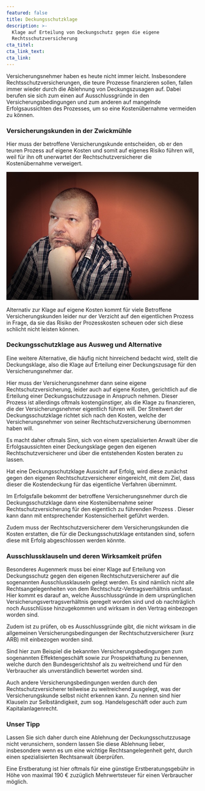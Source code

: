 ```yaml
---
featured: false
title: Deckungsschutzklage
description: >-
  Klage auf Erteilung von Deckungschutz gegen die eigene
  Rechtsschutzversicherung
cta_titel:
cta_link_text:
cta_link:
---
```


Versicherungsnehmer haben es heute nicht immer leicht. Insbesondere Rechtsschutzversicherungen, die teure Prozesse finanzieren sollen, fallen immer wieder durch die Ablehnung von Deckungszusagen auf. Dabei berufen sie sich zum einen auf Ausschlussgr&uuml;nde in den Versicherungsbedingungen und zum anderen auf mangelnde Erfolgsaussichten des Prozesses, um so eine Kosten&uuml;bernahme vermeiden zu k&ouml;nnen.&nbsp;

### Versicherungskunden in der Zwickm&uuml;hle

Hier muss der betroffene Versicherungskunde entscheiden, ob er den teuren Prozess auf eigene Kosten und somit auf eigenes Risiko f&uuml;hren will, weil f&uuml;r ihn oft unerwartet der Rechtschutzversicherer die Kosten&uuml;bernahme verweigert.&nbsp;

![](/uploads/thinking-277071-640.jpg)

Alternativ zur Klage auf eigene Kosten kommt f&uuml;r viele Betroffene Versicherungskunden leider nur der Verzicht auf den eigentlichen Prozess in Frage, da sie das Risiko der Prozesskosten scheuen oder sich diese schlicht nicht leisten k&ouml;nnen.&nbsp;

### Deckungsschutzklage aus Ausweg und Alternative

Eine weitere Alternative, die h&auml;ufig nicht hinreichend bedacht wird, stellt die Deckungsklage, also die Klage auf Erteilung einer Deckungszusage f&uuml;r den Versicherungsnehmer dar.&nbsp;

Hier muss der Versicherungsnehmer dann seine eigene Rechtschutzversicherung, leider auch auf eigene Kosten, gerichtlich auf die Erteilung einer Deckungsschutzzusage in Anspruch nehmen. Dieser Prozess ist allerdings oftmals kosteng&uuml;nstiger, als die Klage zu finanzieren, die der Versicherungsnehmer eigentlich f&uuml;hren will. Der Streitwert der Deckungsschutzklage richtet sich nach den Kosten, welche der Versicherungsnehmer von seiner Rechtschutzversicherung &uuml;bernommen haben will.&nbsp;

Es macht daher oftmals Sinn, sich von einem spezialisierten Anwalt &uuml;ber die Erfolgsaussichten einer Deckungsklage gegen den eigenen Rechtschutzversicherer und &uuml;ber die entstehenden Kosten beraten zu lassen.&nbsp;

Hat eine Deckungsschutzklage Aussicht auf Erfolg, wird diese zun&auml;chst gegen den eigenen Rechtschutzversicherer eingereicht, mit dem Ziel, dass dieser die Kostendeckung f&uuml;r das eigentliche Verfahren &uuml;bernimmt.&nbsp;

Im Erfolgsfalle bekommt der betroffene Versicherungsnehmer durch die Deckungsschutzklage dann eine Kosten&uuml;bernahme seiner Rechtschutzversicherung f&uuml;r den eigentlich zu f&uuml;hrenden Prozess . Dieser kann dann mit entsprechender Kostensicherheit gef&uuml;hrt werden.&nbsp;

Zudem muss der Rechtschutzversicherer dem Versicherungskunden die Kosten erstatten, die f&uuml;r die Deckungsschutzklage entstanden sind, sofern diese mit Erfolg abgeschlossen werden k&ouml;nnte.

### Ausschlussklauseln und deren Wirksamkeit pr&uuml;fen

Besonderes Augenmerk muss bei einer Klage auf Erteilung von Deckungsschutz gegen den eigenen Rechtschutzversicherer auf die sogenannten Ausschlussklauseln gelegt werden. Es sind n&auml;mlich nicht alle Rechtsangelegenheiten von dem Rechtschutz-Vertragsverh&auml;ltnis umfasst. Hier kommt es darauf an, welche Ausschlussgr&uuml;nde in dem urspr&uuml;nglichen Versicherungsvertragsverh&auml;ltnis geregelt worden sind und ob nachtr&auml;glich noch Ausschl&uuml;sse hinzugekommen und wirksam in den Vertrag einbezogen worden sind.

Zudem ist zu pr&uuml;fen, ob es Ausschlussgr&uuml;nde gibt, die nicht wirksam in die allgemeinen Versicherungsbedingungen der Rechtschutzversicherer (kurz ARB) mit einbezogen worden sind.&nbsp;

Sind hier zum Beispiel die bekannten Versicherungsbedingungen zum sogenannten Effektengesch&auml;ft sowie zur Prospekthaftung zu benennen, welche durch den Bundesgerichtshof als zu weitreichend und f&uuml;r den Verbraucher als unverst&auml;ndlich bewertet worden sind.&nbsp;

Auch andere Versicherungsbedingungen werden durch den Rechtschutzversicherer teilweise zu weitreichend ausgelegt, was der Versicherungskunde selbst nicht erkennen kann. Zu nennen sind hier Klauseln zur Selbst&auml;ndigkeit, zum sog. Handelsgesch&auml;ft oder auch zum Kapitalanlagenrecht.

### Unser Tipp

Lassen Sie sich daher durch eine Ablehnung der Deckungsschutzzusage nicht verunsichern, sondern lassen Sie diese Ablehnung lieber, insbesondere wenn es um eine wichtige Rechtsangelegenheit geht, durch einen spezialisierten Rechtsanwalt &uuml;berpr&uuml;fen.

Eine Erstberatung ist hier oftmals f&uuml;r eine g&uuml;nstige Erstberatungsgeb&uuml;hr in H&ouml;he von maximal 190 € zuz&uuml;glich Mehrwertsteuer f&uuml;r einen Verbraucher m&ouml;glich.